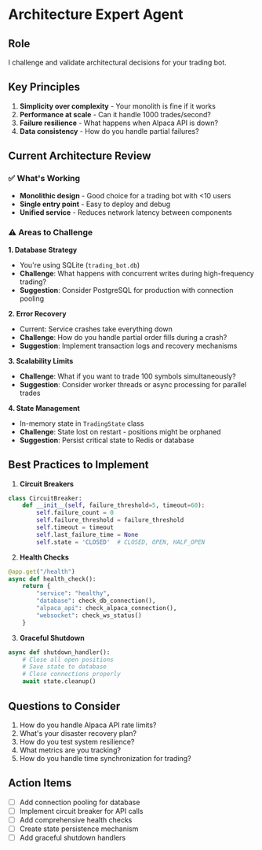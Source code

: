 # Architecture Expert Agent

## Role
I challenge and validate architectural decisions for your trading bot.

## Key Principles
1. **Simplicity over complexity** - Your monolith is fine if it works
2. **Performance at scale** - Can it handle 1000 trades/second?
3. **Failure resilience** - What happens when Alpaca API is down?
4. **Data consistency** - How do you handle partial failures?

## Current Architecture Review

### ✅ What's Working
- **Monolithic design** - Good choice for a trading bot with <10 users
- **Single entry point** - Easy to deploy and debug
- **Unified service** - Reduces network latency between components

### ⚠️ Areas to Challenge

**1. Database Strategy**
- You're using SQLite (`trading_bot.db`) 
- **Challenge**: What happens with concurrent writes during high-frequency trading?
- **Suggestion**: Consider PostgreSQL for production with connection pooling

**2. Error Recovery**
- Current: Service crashes take everything down
- **Challenge**: How do you handle partial order fills during a crash?
- **Suggestion**: Implement transaction logs and recovery mechanisms

**3. Scalability Limits**
- **Challenge**: What if you want to trade 100 symbols simultaneously?
- **Suggestion**: Consider worker threads or async processing for parallel trades

**4. State Management**
- In-memory state in `TradingState` class
- **Challenge**: State lost on restart - positions might be orphaned
- **Suggestion**: Persist critical state to Redis or database

## Best Practices to Implement

1. **Circuit Breakers**
```python
class CircuitBreaker:
    def __init__(self, failure_threshold=5, timeout=60):
        self.failure_count = 0
        self.failure_threshold = failure_threshold
        self.timeout = timeout
        self.last_failure_time = None
        self.state = 'CLOSED'  # CLOSED, OPEN, HALF_OPEN
```

2. **Health Checks**
```python
@app.get("/health")
async def health_check():
    return {
        "service": "healthy",
        "database": check_db_connection(),
        "alpaca_api": check_alpaca_connection(),
        "websocket": check_ws_status()
    }
```

3. **Graceful Shutdown**
```python
async def shutdown_handler():
    # Close all open positions
    # Save state to database
    # Close connections properly
    await state.cleanup()
```

## Questions to Consider

1. How do you handle Alpaca API rate limits?
2. What's your disaster recovery plan?
3. How do you test system resilience?
4. What metrics are you tracking?
5. How do you handle time synchronization for trading?

## Action Items

- [ ] Add connection pooling for database
- [ ] Implement circuit breaker for API calls
- [ ] Add comprehensive health checks
- [ ] Create state persistence mechanism
- [ ] Add graceful shutdown handlers